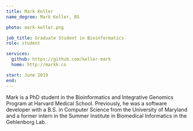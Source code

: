 ```yaml
---
title: Mark Keller
name_degree: Mark Keller, BS

photo: mark-keller.png

job_title: Graduate Student in Bioinformatics
role: student

services:
  github: https://github.com/keller-mark
  home: http://markk.co

start: June 2019
end:
---
```

Mark is a PhD student in the Bioinformatics and Integrative Genomics Program at Harvard Medical School. Previously, he was a software developer with a B.S. in Computer Science from the University of Maryland and a former intern in the Summer Institute in Biomedical Informatics in the Gehlenborg Lab.
